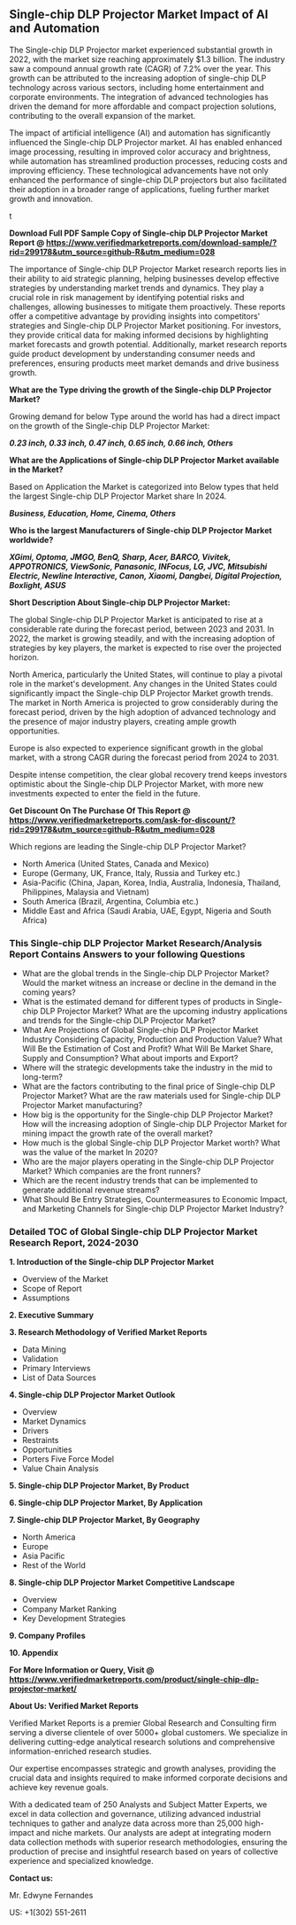 <h2>Single-chip DLP Projector Market Impact of AI and Automation</h2><p>The Single-chip DLP Projector market experienced substantial growth in 2022, with the market size reaching approximately $1.3 billion. The industry saw a compound annual growth rate (CAGR) of 7.2% over the year. This growth can be attributed to the increasing adoption of single-chip DLP technology across various sectors, including home entertainment and corporate environments. The integration of advanced technologies has driven the demand for more affordable and compact projection solutions, contributing to the overall expansion of the market.</p><p>The impact of artificial intelligence (AI) and automation has significantly influenced the Single-chip DLP Projector market. AI has enabled enhanced image processing, resulting in improved color accuracy and brightness, while automation has streamlined production processes, reducing costs and improving efficiency. These technological advancements have not only enhanced the performance of single-chip DLP projectors but also facilitated their adoption in a broader range of applications, fueling further market growth and innovation.</p>t</p><p id="" class=""><strong>Download Full PDF Sample Copy of Single-chip DLP Projector Market Report @ <a href="https://www.verifiedmarketreports.com/download-sample/?rid=299178&utm_source=github-R&utm_medium=028" target="_blank">https://www.verifiedmarketreports.com/download-sample/?rid=299178&utm_source=github-R&utm_medium=028</a></strong></p><p>The importance of&nbsp;Single-chip DLP Projector Market research reports lies in their ability to aid strategic planning, helping businesses develop effective strategies by understanding market trends and dynamics. They play a crucial role in risk management by identifying potential risks and challenges, allowing businesses to mitigate them proactively. These reports offer a competitive advantage by providing insights into competitors' strategies and Single-chip DLP Projector Market positioning. For investors, they provide critical data for making informed decisions by highlighting market forecasts and growth potential. Additionally, market research reports guide product development by understanding consumer needs and preferences, ensuring products meet market demands and drive business growth.</p><p><strong>What are the&nbsp;Type driving the growth of the Single-chip DLP Projector Market?</strong></p><p id="" class="">Growing demand for below Type around the world has had a direct impact on the growth of the Single-chip DLP Projector Market:</p><em><strong>0.23 inch, 0.33 inch, 0.47 inch, 0.65 inch, 0.66 inch, Others</strong></em></p><strong>What are the&nbsp;Applications&nbsp;of Single-chip DLP Projector Market available in the Market?</strong></p><p id="" class="">Based on Application the Market is categorized into Below types that held the largest Single-chip DLP Projector Market share In 2024.</p><em><strong>Business, Education, Home, Cinema, Others</strong></em></p><strong>Who is the largest Manufacturers of Single-chip DLP Projector Market worldwide?</strong></p><p><em><strong>XGimi, Optoma, JMGO, BenQ, Sharp, Acer, BARCO, Vivitek, APPOTRONICS, ViewSonic, Panasonic, INFocus, LG, JVC, Mitsubishi Electric, Newline Interactive, Canon, Xiaomi, Dangbei, Digital Projection, Boxlight, ASUS</strong></em></p><p id="" class=""><strong>Short Description About Single-chip DLP Projector Market:</strong></p><p>The global Single-chip DLP Projector Market is anticipated to rise at a considerable rate during the forecast period, between 2023 and 2031. In 2022, the market is growing steadily, and with the increasing adoption of strategies by key players, the market is expected to rise over the projected horizon.</p><p>North America, particularly the United States, will continue to play a pivotal role in the market's development. Any changes in the United States could significantly impact the Single-chip DLP Projector Market growth trends. The market in North America is projected to grow considerably during the forecast period, driven by the high adoption of advanced technology and the presence of major industry players, creating ample growth opportunities.</p><p>Europe is also expected to experience significant growth in the global market, with a strong CAGR during the forecast period from 2024 to 2031.</p><p>Despite intense competition, the clear global recovery trend keeps investors optimistic about the Single-chip DLP Projector Market, with more new investments expected to enter the field in the future.</p><p id="" class=""><strong>Get Discount On The Purchase Of This Report @ <a href="https://www.verifiedmarketreports.com/ask-for-discount/?rid=299178&utm_source=github-R&utm_medium=028" target="_blank">https://www.verifiedmarketreports.com/ask-for-discount/?rid=299178&utm_source=github-R&utm_medium=028</a></strong></p>Which regions are leading the Single-chip DLP Projector Market?</p><ul><li>North America (United States, Canada and Mexico)</li><li>Europe (Germany, UK, France, Italy, Russia and Turkey etc.)</li><li>Asia-Pacific (China, Japan, Korea, India, Australia, Indonesia, Thailand, Philippines, Malaysia and Vietnam)</li><li>South America (Brazil, Argentina, Columbia etc.)</li><li>Middle East and Africa (Saudi Arabia, UAE, Egypt, Nigeria and South Africa)</li></ul><h3 id="" class="">This Single-chip DLP Projector Market Research/Analysis Report Contains Answers to your following Questions</h3><ul><li>What are the global trends in the Single-chip DLP Projector Market? Would the market witness an increase or decline in the demand in the coming years?</li><li>What is the estimated demand for different types of products in Single-chip DLP Projector Market? What are the upcoming industry applications and trends for the Single-chip DLP Projector Market?</li><li>What Are Projections of Global Single-chip DLP Projector Market Industry Considering Capacity, Production and Production Value? What Will Be the Estimation of Cost and Profit? What Will Be Market Share, Supply and Consumption? What about imports and Export?</li><li>Where will the strategic developments take the industry in the mid to long-term?</li><li>What are the factors contributing to the final price of Single-chip DLP Projector Market? What are the raw materials used for Single-chip DLP Projector Market manufacturing?</li><li>How big is the opportunity for the Single-chip DLP Projector Market? How will the increasing adoption of Single-chip DLP Projector Market for mining impact the growth rate of the overall market?</li><li>How much is the global Single-chip DLP Projector Market worth? What was the value of the market In 2020?</li><li>Who are the major players operating in the Single-chip DLP Projector Market? Which companies are the front runners?</li><li>Which are the recent industry trends that can be implemented to generate additional revenue streams?</li><li>What Should Be Entry Strategies, Countermeasures to Economic Impact, and Marketing Channels for Single-chip DLP Projector Market Industry?</li></ul><h3 id="" class="">Detailed TOC of Global Single-chip DLP Projector Market Research Report, 2024-2030</h3><p id="" class=""><strong>1. Introduction of the Single-chip DLP Projector Market</strong></p><ul><li>Overview of the Market</li><li>Scope of Report</li><li>Assumptions</li></ul><p id="" class=""><strong>2. Executive Summary</strong></p><p id="" class=""><strong>3. Research Methodology of Verified Market Reports</strong></p><ul><li>Data Mining</li><li>Validation</li><li>Primary Interviews</li><li>List of Data Sources</li></ul><p id="" class=""><strong>4. Single-chip DLP Projector Market Outlook</strong></p><ul><li>Overview</li><li>Market Dynamics</li><li>Drivers</li><li>Restraints</li><li>Opportunities</li><li>Porters Five Force Model</li><li>Value Chain Analysis</li></ul><p id="" class=""><strong>5. Single-chip DLP Projector Market, By Product</strong></p><p id="" class=""><strong>6. Single-chip DLP Projector Market, By Application</strong></p><p id="" class=""><strong>7. Single-chip DLP Projector Market, By Geography</strong></p><ul><li>North America</li><li>Europe</li><li>Asia Pacific</li><li>Rest of the World</li></ul><p id="" class=""><strong>8. Single-chip DLP Projector Market Competitive Landscape</strong></p><ul><li>Overview</li><li>Company Market Ranking</li><li>Key Development Strategies</li></ul><p id="" class=""><strong>9. Company Profiles</strong></p><p id="" class=""><strong>10. Appendix</strong></p><p id="" class=""><strong>For More Information or Query, Visit @ <a href="https://www.verifiedmarketreports.com/product/single-chip-dlp-projector-market/" target="_blank">https://www.verifiedmarketreports.com/product/single-chip-dlp-projector-market/</a></strong></p><p id="" class=""><strong>About Us: Verified Market Reports</strong></p><p id="" class="">Verified Market Reports is a premier Global Research and Consulting firm serving a diverse clientele of over 5000+ global customers. We specialize in delivering cutting-edge analytical research solutions and comprehensive information-enriched research studies.</p><p id="" class="">Our expertise encompasses strategic and growth analyses, providing the crucial data and insights required to make informed corporate decisions and achieve key revenue goals.</p><p id="" class="">With a dedicated team of 250 Analysts and Subject Matter Experts, we excel in data collection and governance, utilizing advanced industrial techniques to gather and analyze data across more than 25,000 high-impact and niche markets. Our analysts are adept at integrating modern data collection methods with superior research methodologies, ensuring the production of precise and insightful research based on years of collective experience and specialized knowledge.</p><p id="" class=""><strong>Contact us:</strong></p><p id="" class="">Mr. Edwyne Fernandes</p><p id="" class="">US: +1(302) 551-2611</p>